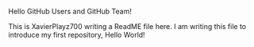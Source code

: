 Hello GitHub Users and GitHub Team!

This is XavierPlayz700 writing a ReadME file here. I am writing this file to introduce my first repository, Hello World!
